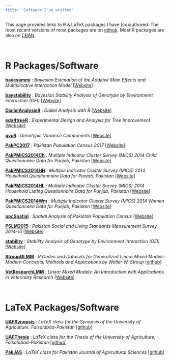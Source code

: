 ```yaml
---
title: "Software I've written"
---
```


This page provides links to R & LaTeX packages I have (co)authored. The most recent versions of most packages are on [github](https://github.com/myaseen208/). Most R packages are also on [CRAN](http://cran.rstudio.com).

&nbsp;

# R Packages/Software

[**bayesammi**](https://cran.r-project.org/web/packages/bayesammi/index.html) :  *Bayesian Estimation of the Additive Main Effects and Multiplicative Interaction Model* [[Website](https://myaseen208.github.io/bayesammi)]


[**baystability**](https://cran.r-project.org/web/packages/baystability/index.html) :  *Bayesian Stability Analysis of Genotype by Environment Interaction (GEI)* [[Website](https://myaseen208.github.io/baystability)]


[**DiallelAnalysisR**](https://cran.r-project.org/web/packages/DiallelAnalysisR/index.html) :  *Diallel Analysis with R* [[Website](https://myaseen208.github.io/DiallelAnalysisR)]


[**eda4treeR**](https://cran.r-project.org/web/packages/eda4treeR/index.html) :  *Experimental Design and Analysis for Tree Improvement* [[Website](https://myaseen208.github.io/eda4treeR)]


[**gvcR**](https://cran.r-project.org/web/packages/gvcR/index.html) :  *Genotypic Variance Components* [[Website](https://myaseen208.github.io/gvcR)]



[**PakPC2017**](https://cran.r-project.org/web/packages/PakPC2017/index.html) :  *Pakistan Population Census 2017* [[Website](https://myaseen208.github.io/PakPC2017)]


[**PakPMICS2014Ch**](https://cran.r-project.org/web/packages/PakPMICS2014Ch/index.html) :  *Multiple Indicator Cluster Survey (MICS) 2014 Child Questionnaire Data for Punjab, Pakistan* [[Website](https://myaseen208.github.io/PakPMICS2014Ch)]


[**PakPMICS2014HH**](https://cran.r-project.org/web/packages/PakPMICS2014HH/index.html) :  *Multiple Indicator Cluster Survey (MICS) 2014 Household Questionnaire Data for Punjab, Pakistan* [[Website](https://myaseen208.github.io/PakPMICS2014HH)]


[**PakPMICS2014HL**](https://cran.r-project.org/web/packages/PakPMICS2014HL/index.html) :  *Multiple Indicator Cluster Survey (MICS) 2014 Household Listing Questionnaire Data for Punjab, Pakistan* [[Website](https://myaseen208.github.io/PakPMICS2014HL)]


[**PakPMICS2014Wm**](https://cran.r-project.org/web/packages/PakPMICS2014Wm/index.html) :  *Multiple Indicator Cluster Survey (MICS) 2014 Women Questionnaire Data for Punjab, Pakistan* [[Website](https://myaseen208.github.io/PakPMICS2014Wm)]


[**ppcSpatial**](https://cran.r-project.org/web/packages/ppcSpatial/index.html) :  *Spatial Analysis of Pakistan Population Census* [[Website](https://myaseen208.github.io/ppcSpatial)]



[**PSLM2015**](https://cran.r-project.org/web/packages/PSLM2015/index.html) :  *Pakistan Social and Living Standards Measurement Survey 2014-15* [[Website](https://myaseen208.github.io/PSLM2015)]



[**stability**](https://cran.r-project.org/web/packages/stability/index.html) :  *Stability Analysis of Genotype by Environment Interaction (GEI)* [[Website](https://myaseen208.github.io/stability)]


[**StroupGLMM**](https://cran.r-project.org/web/packages/StroupGLMM/index.html) :  *R Codes and Datasets for Generalized Linear Mixed Models: Modern Concepts, Methods and Applications by Walter W. Stroup* [[github](https://github.com/myaseen208/StroupGLMM)]


[**VetResearchLMM**](https://cran.r-project.org/web/packages/VetResearchLMM/index.html) :  *Linear Mixed Models: An Introduction with Applications in Veterinary Research* [[Website](https://myaseen208.github.io/VetResearchLMM)]


&nbsp;

# LaTeX Packages/Software

[**UAFSynopsis**](https://github.com/myaseen208/UAFSynopsis) :  *LaTeX class for the Synopsis of the University of Agriculture, Faisalabad-Pakistan* [[github](https://github.com/myaseen208/UAFSynopsis)]


[**UAFThesis**](https://github.com/myaseen208/UAFThesis) :  *LaTeX class for the Thesis of the University of Agriculture, Faisalabad-Pakistan* [[github](https://github.com/myaseen208/UAFThesis)]



[**PakJAS**](https://github.com/myaseen208/PakJAS) :  *LaTeX class for Pakistan Journal of Agricultural Sciences* [[github](https://github.com/myaseen208/PakJAS)]
